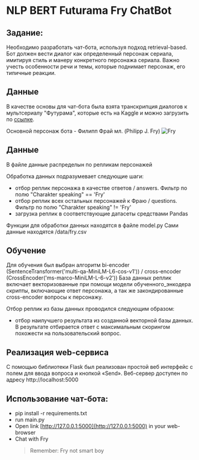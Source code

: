 # NLP BERT Futurama Fry ChatBot
## Задание:
Необходимо разработать чат-бота, используя подход retrieval-based. Бот должен вести диалог как определенный персонаж сериала, имитируя стиль и манеру конкретного персонажа сериала. Важно учесть особенности речи и темы, которые поднимает персонаж, его типичные реакции.

## Данные
В качестве основы для чат-бота была взята транскрипция диалогов к мультсериалу "Футурама", которые есть на Kaggle и можно загрузить по [cсылке](https://www.kaggle.com/datasets/josephvm/futurama-seasons-16-transcripts?select=only_spoken_text.csv).

Основной персонаж бота - Филипп Фрай мл. (Philipp J. Fry)
![Fry](https://w.forfun.com/fetch/b0/b05c44a3811bda8d30cb936f6673e777.jpeg)

## Данные
В файле данные распределын по репликам персонажей

Обработка данных подразумевает следующие шаги:
- отбор реплик персонажа в качестве ответов / answers. Фильтр по полю "Charakter speaking" == 'Fry'
- отбор реплик всех остальных персонажей к Фраю / questions. Фильтр по полю "Charakter speaking" != 'Fry'
- загрузка реплик в соответствующие датасеты средствами Pandas

Функции для обработки данных находятся в файле model.py
Сами данные находятся /data/fry.csv

## Обучение
Для обучения был выбран алгоритм bi-encoder (SentenceTransformer('multi-qa-MiniLM-L6-cos-v1')) / cross-encoder (CrossEncoder('ms-marco-MiniLM-L-6-v2'))
База данных реплик включает векторизованные при помощи модели обученного_энкодера скрипты, включающие ответ персонажа, а так же закондированные cross-encoder вопросы к персонажу.

Отбор реплик из базы данных проводился следующим образом:
- отбор наилучшего результата из созданной векторной базы данных. В результате отбирается ответ с максимальным скорингом похожести на пользовательский вопрос.
   
## Реализация web-сервиса
С помощью библиотеки Flask был реализован простой веб интерфейс с полем для ввода вопроса и кнопкой «Send».
Веб-сервер доступен по адресу http://localhost:5000

## Использование чат-бота:
+ pip install -r requirements.txt
+ run main.py
+ Open link [http://127.0.0.1:5000](http://127.0.0.1:5000) in your web-browser
+ Chat with Fry
  > Remember: Fry not smart boy 
